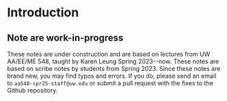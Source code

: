 # Introduction


## Note are work-in-progress
These notes are under construction and are based on lectures from UW AA/EE/ME 548, taught by Karen Leung Spring 2023--now. These notes are based on scribe notes by students from Spring 2023.
Since these notes are brand new, you may find typos and errors. If you do, please send an email to `aa548-spr25-staff@uw.edu` or submit a pull request with the fixes to the Github repository.
